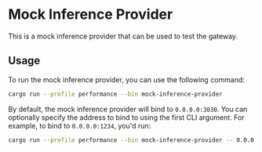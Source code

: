 # Mock Inference Provider

This is a mock inference provider that can be used to test the gateway.

## Usage

To run the mock inference provider, you can use the following command:

```bash
cargo run --profile performance --bin mock-inference-provider
```

By default, the mock inference provider will bind to `0.0.0.0:3030`.
You can optionally specify the address to bind to using the first CLI argument.
For example, to bind to `0.0.0.0:1234`, you'd run:

```bash
cargo run --profile performance --bin mock-inference-provider -- 0.0.0.0:1234
```
